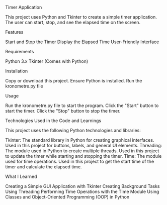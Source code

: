 Timer Application

This project uses Python and Tkinter to create a simple timer application. The user can start, stop, and see the elapsed time on the screen.

Features

Start and Stop the Timer
Display the Elapsed Time
User-Friendly Interface

Requirements

Python 3.x
Tkinter (Comes with Python)

Installation

Copy or download this project.
Ensure Python is installed.
Run the kronometre.py file

Usage

Run the kronometre.py file to start the program.
Click the "Start" button to start the timer.
Click the "Stop" button to stop the timer.

Technologies Used in the Code and Learnings

This project uses the following Python technologies and libraries:

Tkinter: The standard library in Python for creating graphical interfaces. Used in this project for buttons, labels, and general UI elements.
Threading: The module used in Python to create multiple threads. Used in this project to update the timer while starting and stopping the timer.
Time: The module used for time operations. Used in this project to get the start time of the timer and calculate the elapsed time.

What I Learned

Creating a Simple GUI Application with Tkinter
Creating Background Tasks Using Threading
Performing Time Operations with the Time Module
Using Classes and Object-Oriented Programming (OOP) in Python
